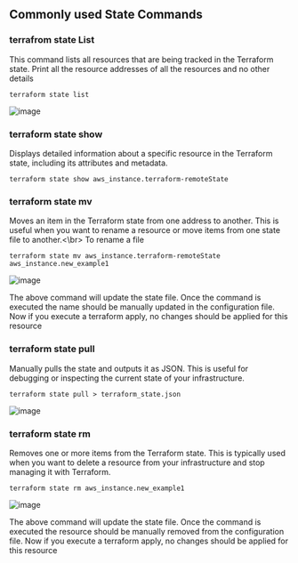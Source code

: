 ## Commonly used State Commands

### terrafrom state List
This command lists all resources that are being tracked in the Terraform state. Print all the resource  addresses of all the resources and no other details
```
terraform state list
```
![image](https://github.com/user-attachments/assets/7c110386-3454-48ed-9015-ffc3c255e730)


### terraform state show
Displays detailed information about a specific resource in the Terraform state, including its attributes and metadata.
```
terraform state show aws_instance.terraform-remoteState
```

### terraform state mv
Moves an item in the Terraform state from one address to another. This is useful when you want to rename a resource or move items from one state file to another.<\br>
To rename a file
```
terraform state mv aws_instance.terraform-remoteState aws_instance.new_example1
```
![image](https://github.com/user-attachments/assets/4eedca9d-1648-4209-ab60-aef6d7028d33)

The above command will update the state file. Once the command is executed the name should be manually updated in the configuration file. Now if you execute a terraform apply, no changes should be applied for this resource

### terraform state pull
Manually pulls the state and outputs it as JSON. This is useful for debugging or inspecting the current state of your infrastructure.
```
terraform state pull > terraform_state.json
```
![image](https://github.com/user-attachments/assets/cd4a1d0a-96c4-45b9-8a2a-5735d5ed7d66)

### terraform state rm
Removes one or more items from the Terraform state. This is typically used when you want to delete a resource from your infrastructure and stop managing it with Terraform.
```
terraform state rm aws_instance.new_example1
```
![image](https://github.com/user-attachments/assets/b62847d2-f4fe-4dc8-b5a4-6c9402ecfdf0)

The above command will update the state file. Once the command is executed the resource should be manually removed from the configuration file. Now if you execute a terraform apply, no changes should be applied for this resource
